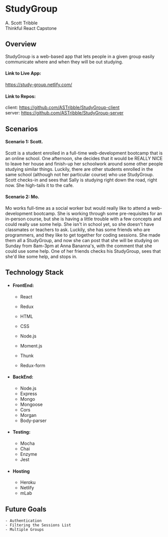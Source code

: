 
# StudyGroup

A. Scott Tribble   
Thinkful React Capstone

## Overview

StudyGroup is a web-based app that lets people in a given group easily communicate
where and when they will be out studying.

#### Link to Live App:
  https://study-group.netlify.com/

#### Link to Repos:
  client: https://github.com/ASTribble/StudyGroup-client   
  server: https://github.com/ASTribble/StudyGroup-server


## Scenarios

#### Scenario 1:  Scott.
Scott is a student enrolled in a full-time web-development bootcamp that is an online school.  One afternoon, she decides that it would be REALLY NICE to leave her house and finish-up her schoolwork around some other people studying similar things.  Luckily, there are other students enrolled in the same school (although not her particular course) who use StudyGroup.  Scott checks-in and sees that Sally is studying right down the road, right now. She high-tails it to the cafe.

#### Scenario 2:  Mo.
Mo works full-time as a social worker but would really like to attend a web-development bootcamp.  She is working through some pre-requisites for an in-person course, but she is having a little trouble with a few concepts and could really use some help.  She isn't in school yet, so she doesn't have classmates or teachers to ask.  Luckily, she has some friends who are programmers, and they like to get together for coding sessions.  She made them all a StudyGroup, and now she can post that she will be studying on Sunday from 8am-3pm at Anna Bananna's, with the comment that she could use some help.  One of her friends checks his StudyGroup, sees that she'd like some help, and stops in.

## Technology Stack

  - #### FrontEnd:
    - React 
    - Redux
    - HTML
    - CSS
    - Node.js

    - Moment.js
    - Thunk
    - Redux-form


  - #### BackEnd:
    - Node.js
    - Express
    - Mongo
    - Mongoose
    - Cors
    - Morgan
    - Body-parser

  - #### Testing:
    - Mocha
    - Chai
    - Enzyme
    - Jest

  - #### Hosting
    - Heroku
    - Netlify
    - mLab



## Future Goals

    - Authentication
    - Filtering the Sessions List
    - Multiple Groups

